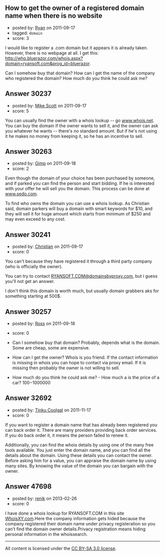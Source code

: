 ## How to get the owner of a registered domain name when there is no website

- posted by: [Ryan](https://stackexchange.com/users/-1/12068-ryan) on 2011-09-17
- tagged: `domain`
- score: 3

I would like to register a .com domain but it appears it is already taken. However, there is no webpage at all. I get this: http://who.bluerazor.com/whois.aspx?domain=ryansoft.com&prog_id=bluerazor. 

Can I somehow buy that domain? How can I get the name of the company who registered the domain? How much do you think he could ask me?


## Answer 30237

- posted by: [Mike Scott](https://stackexchange.com/users/-1/6167-mike-scott) on 2011-09-17
- score: 5

<p>You can usually find the owner with a whois lookup -- go <a href="http://www.whois.net/">www.whois.net</a>. You can buy the domain if the owner wants to sell it, and the owner can ask you whatever he wants -- there's no standard amount. But if he's not using it he makes no money from keeping it, so he has an incentive to sell.</p>



## Answer 30263

- posted by: [Gimp](https://stackexchange.com/users/-1/13350-gimp) on 2011-09-18
- score: 2

Even though the domain of your choice has been purchased by someone, and if parked you can find the person and start bidding. If he is interested with your offer he will sell you the domain. This process can be done at www.sedo.com.

To find who owns the domain you can use a whois lookup. As Christian said, domain parkers will buy a domain with smart keywords for $10, and they will sell it for huge amount which starts from minimum of $250 and may even exceed to any cost.


## Answer 30241

- posted by: [Christian](https://stackexchange.com/users/-1/9952-christian) on 2011-09-17
- score: 0

You can't because they have registered it through a third party company (who is officially the owner).

You can try to contact  RYANSOFT.COM@domainsbyproxy.com, but i guess you'll not get an answer.

I don't think this domain is worth much, but usually domain grabbers aks for something starting at 500$.


## Answer 30257

- posted by: [Ross](https://stackexchange.com/users/-1/1390-ross) on 2011-09-18
- score: 0

- Can I somehow buy that domain? Probably, depends what is the domain. Some are cheap, some are expensive.
- How can I get the owner? Whois is you friend. If the contact information is missing in whois you can hope to contact via proxy email. If it is missing then probably the owner is not willing to sell. 
- How much do you think he could ask me? - How much a is the price of a car? $100-$1000000


## Answer 32692

- posted by: [Tinku Coolgal](https://stackexchange.com/users/-1/14475-tinku-coolgal) on 2011-11-17
- score: 0

If you want to register a domain name that has already been registered you can back order it. There are many providers providing back order services. If you do back order it, it means the person failed to renew it. 

Additionally, you can find the whois details by using one of the many free tools available. You just enter the domain name, and you can find all the details about the domain. Using these details you can contact the owner. Before asking him for a value, you can appraise the domain name by using many sites. By knowing the value of the domain you can bargain with the owner.  


## Answer 47698

- posted by: [renik](https://stackexchange.com/users/-1/25205-renik) on 2013-02-26
- score: 0

<p>I have done a whois lookup for RYANSOFT.COM in this site <a href="http://www.whoisxy.com/" rel="nofollow">WhoisXY.com</a>.Here the company information gets hided because the company registered their domain name under privacy registeration so you can't find the domain owner details.Privacy registration means hiding personal information in the whoissearch.</p>




---

All content is licensed under the [CC BY-SA 3.0 license](https://creativecommons.org/licenses/by-sa/3.0/).
